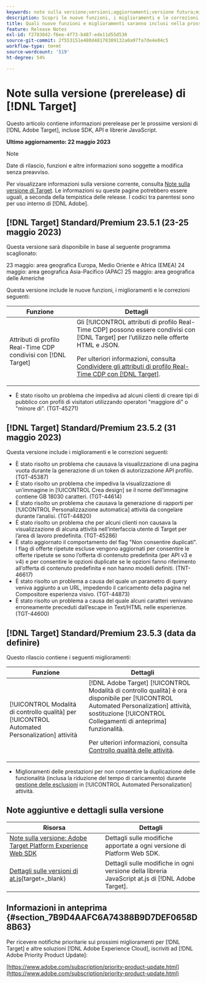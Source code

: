 ```yaml
---
keywords: note sulla versione;versioni;aggiornamenti;versione futura;miglioramenti;nuove funzioni;correzioni;aggiornamenti;prerelease
description: Scopri le nuove funzioni, i miglioramenti e le correzioni, compresi SDK, API e librerie JavaScript, inclusi nella prossima versione di [!DNL Adobe Target].
title: Quali nuove funzioni e miglioramenti saranno inclusi nella prossima versione [!DNL Target] ?
feature: Release Notes
exl-id: f2783042-f6ee-4f73-b487-ede11d55d530
source-git-commit: 2f553151e480d48178389132a0a97fa7de4e04c5
workflow-type: tm+mt
source-wordcount: '519'
ht-degree: 54%

---
```


# Note sulla versione (prerelease) di [!DNL Target]

Questo articolo contiene informazioni prerelease per le prossime versioni di [!DNL Adobe Target], incluse SDK, API e librerie JavaScript.

**Ultimo aggiornamento: 22 maggio 2023**

>[!NOTE]
>
>Date di rilascio, funzioni e altre informazioni sono soggette a modifica senza preavviso.
>
>Per visualizzare informazioni sulla versione corrente, consulta [Note sulla versione di Target](release-notes.md). Le informazioni su queste pagine potrebbero essere uguali, a seconda della tempistica delle release. I codici tra parentesi sono per uso interno di [!DNL Adobe].

## [!DNL Target] Standard/Premium 23.5.1 (23-25 maggio 2023)

Questa versione sarà disponibile in base al seguente programma scaglionato:

23 maggio: area geografica Europa, Medio Oriente e Africa (EMEA) 24 maggio: area geografica Asia-Pacifico (APAC) 25 maggio: area geografica delle Americhe

Questa versione include le nuove funzioni, i miglioramenti e le correzioni seguenti:

| Funzione | Dettagli |
|--- |--- |
| Attributi di profilo Real-Time CDP condivisi con [!DNL Target] | Gli [!UICONTROL attributi di profilo Real-Time CDP] possono essere condivisi con [!DNL Target] per l’utilizzo nelle offerte HTML e JSON.<P>Per ulteriori informazioni, consulta [Condividere gli attributi di profilo Real-Time CDP con [!DNL Target]](/help/main/c-integrating-target-with-mac/integrating-with-rtcdp.md#rtcdp-profile-attributes). |

* È stato risolto un problema che impediva ad alcuni clienti di creare tipi di pubblico con profili di visitatori utilizzando operatori &quot;maggiore di&quot; o &quot;minore di&quot;. (TGT-45271)

## [!DNL Target] Standard/Premium 23.5.2 (31 maggio 2023)

Questa versione include i miglioramenti e le correzioni seguenti:

* È stato risolto un problema che causava la visualizzazione di una pagina vuota durante la generazione di un token di autorizzazione API profilo. (TGT-45387)
* È stato risolto un problema che impediva la visualizzazione di un’immagine in [!UICONTROL Crea design] se il nome dell’immagine contiene GB 18030 caratteri. (TGT-44614)
* È stato risolto un problema che causava la generazione di rapporti per [!UICONTROL Personalizzazione automatica] attività da congelare durante l’analisi. (TGT-44820)
* È stato risolto un problema che per alcuni clienti non causava la visualizzazione di alcuna attività nell’interfaccia utente di Target per l’area di lavoro predefinita. (TGT-45286)
* È stato aggiornato il comportamento del flag &quot;Non consentire duplicati&quot;. I flag di offerte ripetute escluse vengono aggiornati per consentire le offerte ripetute se sono l’offerta di contenuto predefinita (per API v3 e v4) e per consentire le opzioni duplicate se le opzioni fanno riferimento all’offerta di contenuto predefinita e non hanno modelli definiti. (TNT-46617)
* È stato risolto un problema a causa del quale un parametro di query veniva aggiunto a un URL, impedendo il caricamento della pagina nel Compositore esperienza visivo. (TGT-44873)
* È stato risolto un problema a causa del quale alcuni caratteri venivano erroneamente preceduti dall’escape in Text/HTML nelle esperienze. (TGT-44600)

## [!DNL Target] Standard/Premium 23.5.3 (data da definire)

Questo rilascio contiene i seguenti miglioramenti:

| Funzione | Dettagli |
|--- |--- |
| [!UICONTROL Modalità di controllo qualità] per [!UICONTROL Automated Personalization] attività | [!DNL Adobe Target] [!UICONTROL Modalità di controllo qualità] è ora disponibile per [!UICONTROL Automated Personalization] attività, sostituzione [!UICONTROL Collegamenti di anteprima] funzionalità.<P>Per ulteriori informazioni, consulta [Controllo qualità delle attività](/help/main/c-activities/c-activity-qa/activity-qa.md). |

* Miglioramenti delle prestazioni per non consentire la duplicazione delle funzionalità (inclusa la riduzione del tempo di caricamento) durante [gestione delle esclusioni](/help/main/c-activities/t-automated-personalization/managing-exclusions.md#concept_4EF78013F80E48EFA024AE0274C9F037) in [!UICONTROL Automated Personalization] attività.

## Note aggiuntive e dettagli sulla versione

| Risorsa | Dettagli |
|--- |--- |
| [Note sulla versione: Adobe Target Platform Experience Web SDK](https://experienceleague.adobe.com/docs/experience-platform/edge/release-notes.html?lang=it) | Dettagli sulle modifiche apportate a ogni versione di Platform Web SDK. |
| [Dettagli sulle versioni di at.js](https://experienceleague.corp.adobe.com/docs/target-dev/developer/client-side/at-js-implementation/target-atjs-versions.html?lang=it){target=_blank} | Dettagli sulle modifiche in ogni versione della libreria JavaScript at.js di [!DNL Adobe Target]. |

## Informazioni in anteprima {#section_7B9D4AAFC6A74388B9D7DEF0658D8B63}

Per ricevere notifiche prioritarie sui prossimi miglioramenti per [!DNL Target] e altre soluzioni [!DNL Adobe Experience Cloud], iscriviti ad [!DNL Adobe Priority Product Update]:

[https://www.adobe.com/subscription/priority-product-update.html](https://www.adobe.com/subscription/priority-product-update.html)
